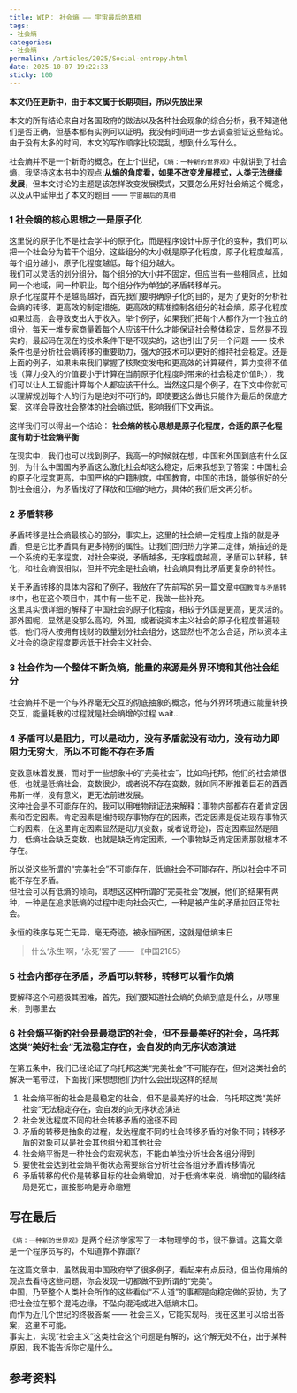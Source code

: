 ```yaml
---
title: WIP： 社会熵 —— 宇宙最后的真相
tags: 
- 社会熵
categories: 
- 社会熵
permalink: /articles/2025/Social-entropy.html
date: 2025-10-07 19:22:33
sticky: 100
---
```


**本文仍在更新中，由于本文属于长期项目，所以先放出来**

本文的所有结论来自对各国政府的做法以及各种社会现象的综合分析，我不知道他们是否正确，但基本都有实例可以证明，我没有时间进一步去调查验证这些结论。由于没有太多的时间，本文的写作顺序比较混乱，想到什么写什么。

社会熵并不是一个新奇的概念，在上个世纪，`《熵：一种新的世界观》`中就讲到了社会熵，我坚持这本书中的观点:**从熵的角度看，如果不改变发展模式，人类无法继续发展**，但本文讨论的主题是该怎样改变发展模式，又要怎么用好社会熵这个概念，以及从中延伸出了本文的题目 —— `宇宙最后的真相`

### 1 社会熵的核心思想之一是原子化

这里说的原子化不是社会学中的原子化，而是程序设计中原子化的变种，我们可以把一个社会分为若干个组分，这些组分的大小就是原子化程度，原子化程度越高，每个组分越小，原子化程度越低，每个组分越大。  
我们可以灵活的划分组分，每个组分的大小并不固定，但应当有一些相同点，比如同一个地域，同一种职业。每个组分作为单独的矛盾转移单元。  
原子化程度并不是越高越好，首先我们要明确原子化的目的，是为了更好的分析社会熵的转移，更高效的制定措施，更高效的精准控制各组分的社会熵，原子化程度如果过高，会导致支出大于收入。举个例子，如果我们把每个人都作为一个独立的组分，每天一堆专家商量着每个人应该干什么才能保证社会整体稳定，显然是不现实的，最起码在现在的技术条件下是不现实的，这也引出了另一个问题 —— 技术条件也是分析社会熵转移的重要助力，强大的技术可以更好的维持社会稳定。还是上面的例子，如果未来我们掌握了核聚变发电和更高效的计算硬件，算力变得不值钱（算力投入的价值要小于计算在当前原子化程度时带来的社会稳定价值时），我们可以让人工智能计算每个人都应该干什么。当然这只是个例子，在下文中你就可以理解规划每个人的行为是绝对不可行的，即使要这么做也只能作为最后的保底方案，这样会导致社会整体的社会熵过低，影响我们下文再说。  

这样我们可以得出一个结论： **社会熵的核心思想是原子化程度，合适的原子化程度有助于社会熵平衡**

在现实中，我们也可以找到例子。我高一的时候就在想，中国和外国到底有什么区别，为什么中国国内矛盾这么激化社会却这么稳定，后来我想到了答案：中国社会的原子化程度更高，中国严格的户籍制度，中国教育，中国的市场，能够很好的分割社会组分，为矛盾找好了释放和压缩的地方，具体的我们后文再分析。
<!-- TODO: -->
### 2 矛盾转移

矛盾转移是社会熵最核心的部分，事实上，这里的社会熵一定程度上指的就是矛盾，但是它比矛盾具有更多特别的属性。让我们回归热力学第二定律，熵描述的是一个系统的无序程度，对社会来说，矛盾越多，无序程度越高，矛盾可以转移，转化，和社会熵很相似，但并不完全是社会熵，社会熵具有比矛盾更复杂的特性。

关于矛盾转移的具体内容和了例子，我放在了先前写的另一篇文章`中国教育与矛盾转移`中，也在这个项目中，其中有一些不足，我做一些补充。  
这里其实很详细的解释了中国社会的原子化程度，相较于外国是更高，更灵活的。  
那外国呢，显然是没那么高的，外国，或者说资本主义社会的原子化程度普遍较低，他们将人按拥有钱财的数量划分社会组分，这显然也不怎么合适，所以资本主义社会的稳定程度要远低于社会主义社会。  

### 3 社会作为一个整体不断负熵，能量的来源是外界环境和其他社会组分

社会熵并不是一个与外界毫无交互的彻底抽象的概念，他与外界环境通过能量转换交互，能量耗散的过程就是社会熵增的过程
wait...

### 4 矛盾可以是阻力，可以是动力，没有矛盾就没有动力，没有动力即阻力无穷大，所以不可能不存在矛盾

变数意味着发展，而对于一些想象中的“完美社会”，比如乌托邦，他们的社会熵很低，也就是低熵社会，变数很少，或者说不存在变数，就如同不断推着巨石的西西弗斯一样，没有意义，更无法前进发展。  
这种社会是不可能存在的，我可以用唯物辩证法来解释：事物内部都存在着肯定因素和否定因素。肯定因素是维持现存事物存在的因素，否定因素是促进现存事物灭亡的因素，在这里肯定因素显然是动力(变数，或者说奇迹)，否定因素显然是阻力，低熵社会缺乏变数，也就是缺乏肯定因素，一个事物缺乏肯定因素那就根本不存在。  

所以说这些所谓的“完美社会”不可能存在，低熵社会不可能存在，所以社会中不可能不存在矛盾。  
但社会可以有低熵的倾向，即想这这种所谓的“完美社会”发展，他们的结果有两种，一种是在追求低熵的过程中走向社会灭亡，一种是被产生的矛盾拉回正常社会。

永恒的秩序与死亡无异，毫无奇迹，被永恒所困，这就是低熵末日
> 什么‘永生’啊，‘永死’罢了 —— 《中国2185》

### 5 社会内部存在矛盾，矛盾可以转移，转移可以看作负熵

要解释这个问题极其困难，首先，我们要知道社会熵的负熵到底是什么，从哪里来，到哪里去
<!-- 求知过程是人类认知系统的一种活动，它需要能量输入（如大脑活动需要消耗能量）和信息输入（从环境中获取知识） -->
<!-- 负熵的意思是系统有序程度的增加。在一个封闭系统中，熵总是趋向于增加，这意味着系统的混乱程度和无序状态会增大。然而，在某些情况下，特别是当系统受到外部控制或干预时，其熵可能会减少，这种情况下的熵变被称为负熵 -->
<!-- 社会熵与物理能量不是"互相转化"的关系，而是社会系统通过消耗物理能量来获取"负熵流"，从而实现有序化。-->
<!-- 社会系统通过消耗物理能量获取负熵流，学生阶层作为社会系统的重要组分，通过接受教育（负熵流）来维持自身有序状态，当他们获得足够的负熵流后，可以转化为社会系统的负熵源，为社会系统提供新的有序性 -->
<!-- "在远离平衡状态的情况下，处于开放型复杂系统的烃源岩，通过粘土矿物晶体层间吸附物之间的物质交换和能量交换，引发'负熵-自组织'的周期振荡"。 -->

### 6 社会熵平衡的社会是最稳定的社会，但不是最美好的社会，乌托邦这类“美好社会“无法稳定存在，会自发的向无序状态演进

在第五条中，我们已经论证了乌托邦这类“完美社会”不可能存在，但对这类社会的解决一笔带过，下面我们来想想他们为什么会出现这样的结局
<!-- TODO: -->

1. 社会熵平衡的社会是最稳定的社会，但不是最美好的社会，乌托邦这类“美好社会“无法稳定存在，会自发的向无序状态演进
2. 社会发达程度不同的社会转移矛盾的途径不同
3. 矛盾的转移是抽象的过程，发达程度不同的社会转移矛盾的对象不同；转移矛盾的对象可以是社会其他组分和其他社会
4. 社会熵平衡是一种社会的宏观状态，不能由单独分析社会各组分得到
5. 要使社会达到社会熵平衡状态需要综合分析社会各组分矛盾转移情况
6. 矛盾转移的代价是转移目标的社会熵增加，对于低熵体来说，熵增加的最终结局是死亡，直接影响是寿命缩短
<!-- TODO:混沌边缘 -->
## 写在最后

`《熵：一种新的世界观》`是两个经济学家写了一本物理学的书，很不靠谱。这篇文章是一个程序员写的，不知道靠不靠谱(?

在这篇文章中，虽然我用中国政府举了很多例子，看起来有点反动，但当你用熵的观点去看待这些问题，你会发现一切都做不到所谓的“完美”。  
中国，乃至整个人类社会所作的这些看似“不人道”的事都是向稳定做的妥协，为了把社会拉在那个混沌边缘，不坠向混沌或进入低熵末日。  
而作为近几个世纪的终极答案 —— 社会主义，它能实现吗，我在这里可以给出答案，这里不可能。  
事实上，实现“社会主义”这类社会这个问题是有解的，这个解无处不在，出于某种原因，我不能告诉你它是什么。

## 参考资料

[^1]: [社会增熵与负熵社会](https://zhuanlan.zhihu.com/p/655367440)  
[^2]: [熵的社会学意义](https://ruanyifeng.com/blog/2013/04/entropy.html)
[^3]: [Population Density and Social Pathology](https://gwern.net/doc/sociology/1962-calhoun.pdf)
[^4]: [“老鼠乌托邦”——惊人的实验，令人沉默的沉思](https://zhuanlan.zhihu.com/p/328029286)